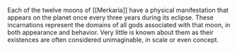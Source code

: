 Each of the twelve moons of [[Merkaria]] have a physical manifestation that appears on the planet once every three years during its eclipse. These incarnations represent the domains of all gods associated with that moon, in both appearance and behavior. Very little is known about them as their existences are often considered unimaginable, in scale or even concept.